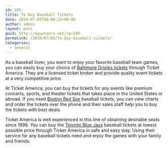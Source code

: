```yaml
---
id: 195
title: To Buy Baseball Tickets
date: 2010-07-05T08:08:25+00:00
author: admin
layout: post
guid: http://aquatours.net/?p=195
permalink: /2010/07/05/to-buy-baseball-tickets/
categories:
  - General
---
```

As a baseball lover, you want to enjoy your favorite baseball team games, you can easily buy your choice of [Baltimore Orioles tickets](http://www.ticketamerica.com/baltimore_orioles_tickets.html) through Ticket America. They are a licensed ticket broker and provide quality event tickets at a very competitive price.

At Ticket America, you can buy the tickets for any events like premium concerts, sports, and theater tickets that takes place in the United States or abroad. If you need [Boston Red Sox](http://www.ticketamerica.com/boston_red_sox_tickets.html) baseball tickets, you can view charts and order the tickets over the phone and their sales staff help you to buy the tickets with best deals.

Ticket America is well experienced in this line of obtaining desirable seats since 1998. You can buy the [Toronto Blue Jays](http://www.ticketamerica.com/toronto_blue_jays_tickets.html) baseball tickets at lowest possible price through Ticket America in safe and easy way. Using their service for any baseball tickets need and enjoy the games with your family and friends.